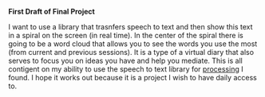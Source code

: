 **First Draft of Final Project**

I want to use a library that trasnfers speech to text and then show this text in a spiral on the screen (in real time). 
In the center of the spiral there is going to be a word cloud that allows you to see the words you use the most (from current and previous sessions).
It is a type of a virtual diary that also serves to focus you on ideas you have and help you mediate. This is all contigent on my ability to use the speech to text library for [processing](https://github.com/getflourish/STT) I found. 
I hope it works out because it is a project I wish to have daily access to.

